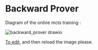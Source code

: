 # Backward Prover

Diagram of the online mcts training :

![backward_prover drawio](https://user-images.githubusercontent.com/42338775/137143639-2366d026-9576-4a78-84a5-e3156d28f375.png)


[To edit](https://drive.google.com/file/d/18tj8wnN-tK0iwDbaO4bMPXJwZ-jBt-NP/view?usp=sharing), and then reload the image please.
